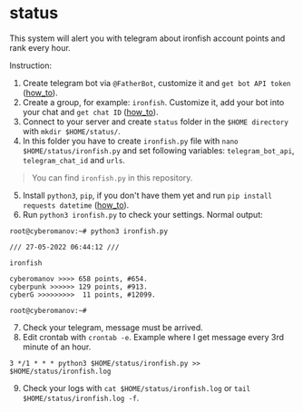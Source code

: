 # status
This system will alert you with telegram about ironfish account points and rank every hour.

Instruction:

1. Create telegram bot via `@FatherBot`, customize it and `get bot API token` ([how_to](https://www.siteguarding.com/en/how-to-get-telegram-bot-api-token)).
2. Create a group, for example: `ironfish`. Customize it, add your bot into your chat and `get chat ID` ([how_to](https://stackoverflow.com/questions/32423837/telegram-bot-how-to-get-a-group-chat-id)).
3. Connect to your server and create `status` folder in the `$HOME directory` with `mkdir $HOME/status/`.
4. In this folder you have to create `ironfish.py` file with `nano $HOME/status/ironfish.py` and set following variables: `telegram_bot_api`, `telegram_chat_id` and `urls`.
> You can find `ironfish.py` in this repository.
5. Install `python3`, `pip`, if you don't have them yet and run `pip install requests datetime` ([how_to](https://www.makeuseof.com/install-python-ubuntu/)).
6. Run `python3 ironfish.py` to check your settings. Normal output:

```
root@cyberomanov:~# python3 ironfish.py

/// 27-05-2022 06:44:12 ///

ironfish

cyberomanov >>>> 658 points, #654.
cyberpunk >>>>>> 129 points, #913.
cyberG >>>>>>>>>  11 points, #12099.

root@cyberomanov:~# 
```
7. Check your telegram, message must be arrived.
8. Edit crontab with `crontab -e`. Example where I get message every 3rd minute of an hour.
```
3 */1 * * * python3 $HOME/status/ironfish.py >> $HOME/status/ironfish.log
```
9. Check your logs with `cat $HOME/status/ironfish.log` or `tail $HOME/status/ironfish.log -f`.
